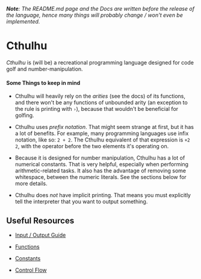 ***Note**: The README.md page and the Docs are written before the release of the language, hence many things will probably change / won't even be implemented.*

# Cthulhu
*Cthulhu* is (will be) a recreational programming language designed for code golf and number-manipulation.

#### Some Things to keep in mind

- Cthulhu will heavily rely on the *arities* (see the docs) of its functions, and there won't be any functions of unbounded arity (an exception to the rule is printing with `›`), because that wouldn't be beneficial for golfing. 

- Cthulhu uses *prefix notation*. That might seem strange at first, but it has a lot of benefits. For example, many programming languages use infix notation, like so: `2 + 2`. The Cthulhu equivalent of that expression is `+2 2`, with the operator before the two elements it's operating on.

- Because it is designed for number manipulation, Cthulhu has a lot of numerical constants. That is very helpful, especially when performing arithmetic-related tasks. It also has the advantage of removing some whitespace, between the numeric literals. See the sections below for more details.

- Cthulhu does *not* have implicit printing. That means you must explicitly tell the interpreter that you want to output something.

## Useful Resources

- [Input / Output Guide](https://github.com/Mr-Xcoder/Cthulhu/wiki/Taking-Input-and-Providing-Output)

- [Functions](https://github.com/Mr-Xcoder/Cthulhu/wiki/Functions)

- [Constants](https://github.com/Mr-Xcoder/Cthulhu/wiki/Constants)

- [Control Flow](https://github.com/Mr-Xcoder/Cthulhu/wiki/Control-Flow)
